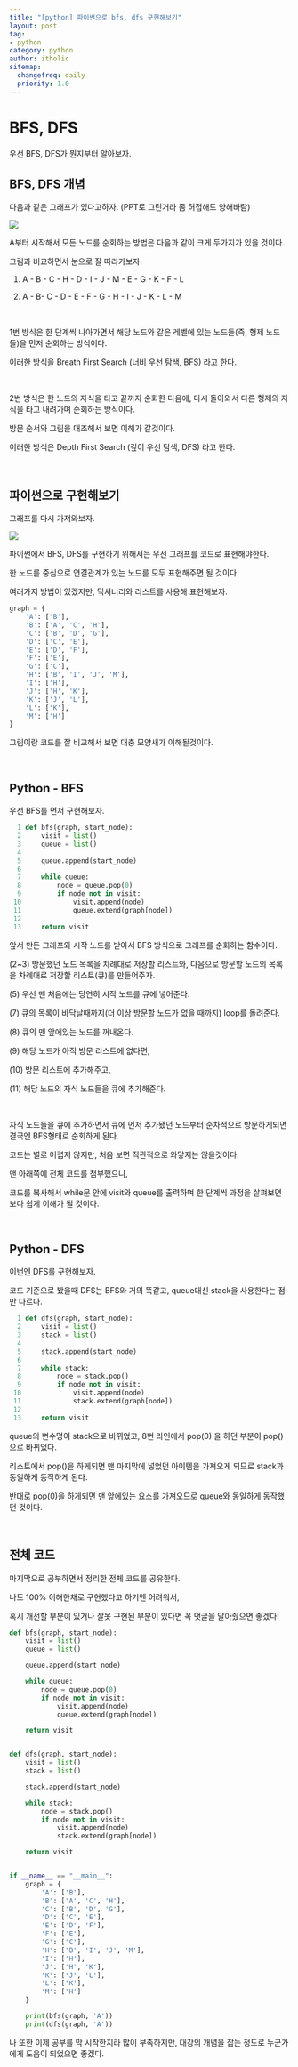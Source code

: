 ```yaml
---
title: "[python] 파이썬으로 bfs, dfs 구현해보기"
layout: post
tag:
- python
category: python
author: itholic
sitemap:
  changefreq: daily
  priority: 1.0
---
```


# BFS, DFS

우선 BFS, DFS가 뭔지부터 알아보자.



## BFS, DFS 개념

다음과 같은 그래프가 있다고하자. (PPT로 그린거라 좀 허접해도 양해바람)



![](/assets/images/2019/02/07/python-graph/graph.png)



A부터 시작해서 모든 노드를 순회하는 방법은 다음과 같이 크게 두가지가 있을 것이다.

그림과 비교하면서 눈으로 잘 따라가보자.



1. A - B - C - H - D - I - J - M - E - G - K - F - L

2. A - B- C - D - E - F - G - H - I - J - K - L - M


<br/>

1번 방식은 한 단계씩 나아가면서 해당 노드와 같은 레벨에 있는 노드들(즉, 형제 노드들)을 먼저 순회하는 방식이다.

이러한 방식을 Breath First Search (너비 우선 탐색, BFS) 라고 한다. 

<br/>

2번 방식은 한 노드의 자식을 타고 끝까지 순회한 다음에, 다시 돌아와서 다른 형제의 자식을 타고 내려가며 순회하는 방식이다.

방문 순서와 그림을 대조해서 보면 이해가 갈것이다.

이러한 방식은 Depth First Search (깊이 우선 탐색, DFS) 라고 한다.

<br/>

## 파이썬으로 구현해보기

그래프를 다시 가져와보자.

![](/assets/images/2019/02/07/python-graph/graph.png)

파이썬에서 BFS, DFS를 구현하기 위해서는 우선 그래프를 코드로 표현해야한다.

한 노드를 중심으로 연결관계가 있는 노드를 모두 표현해주면 될 것이다.

여러가지 방법이 있겠지만, 딕셔너리와 리스트를 사용해 표현해보자.

```python
graph = {
    'A': ['B'],
    'B': ['A', 'C', 'H'],
    'C': ['B', 'D', 'G'],
    'D': ['C', 'E'],
    'E': ['D', 'F'],
    'F': ['E'],
    'G': ['C'],
    'H': ['B', 'I', 'J', 'M'],
    'I': ['H'],
    'J': ['H', 'K'],
    'K': ['J', 'L'],
    'L': ['K'],
    'M': ['H']
}
```


그림이랑 코드를 잘 비교해서 보면 대충 모양새가 이해될것이다.

<br/>

## Python - BFS

우선 BFS를 먼저 구현해보자.

```python
  1 def bfs(graph, start_node):
  2     visit = list()
  3     queue = list()
  4
  5     queue.append(start_node)
  6
  7     while queue:
  8         node = queue.pop(0)
  9         if node not in visit:
 10             visit.append(node)
 11             queue.extend(graph[node])
 12
 13     return visit
```

앞서 만든 그래프와 시작 노드를 받아서 BFS 방식으로 그래프를 순회하는 함수이다.

(2~3) 방문했던 노드 목록을 차례대로 저장할 리스트와, 다음으로 방문할 노드의 목록을 차례대로 저장할 리스트(큐)를 만들어주자.

(5) 우선 맨 처음에는 당연히 시작 노드를 큐에 넣어준다.

(7) 큐의 목록이 바닥날때까지(더 이상 방문할 노드가 없을 때까지) loop를 돌려준다.

(8) 큐의 맨 앞에있는 노드를 꺼내온다.

(9) 해당 노드가 아직 방문 리스트에 없다면, 

(10) 방문 리스트에 추가해주고,

(11) 해당 노드의 자식 노드들을 큐에 추가해준다.

<br/>

자식 노드들을 큐에 추가하면서 큐에 먼저 추가됐던 노드부터 순차적으로 방문하게되면 결국엔 BFS형태로 순회하게 된다.

코드는 별로 어렵지 않지만, 처음 보면 직관적으로 와닿지는 않을것이다.

맨 아래쪽에 전체 코드를 첨부했으니, 

코드를 복사해서 while문 안에 visit와 queue를 출력하며 한 단계씩 과정을 살펴보면 보다 쉽게 이해가 될 것이다.

<br/>

## Python - DFS 

이번엔 DFS를 구현해보자.

코드 기준으로 봤을때 DFS는 BFS와 거의 똑같고, queue대신 stack을 사용한다는 점만 다르다.

```python
  1 def dfs(graph, start_node):
  2     visit = list()
  3     stack = list()
  4
  5     stack.append(start_node)
  6
  7     while stack:
  8         node = stack.pop()
  9         if node not in visit:
 10             visit.append(node)
 11             stack.extend(graph[node])
 12
 13     return visit
```

queue의 변수명이 stack으로 바뀌었고, 8번 라인에서 pop(0) 을 하던 부분이 pop() 으로 바뀌었다.

리스트에서 pop()을 하게되면 맨 마지막에 넣었던 아이템을 가져오게 되므로 stack과 동일하게 동작하게 된다.

반대로 pop(0)을 하게되면 맨 앞에있는 요소를 가져오므로 queue와 동일하게 동작했던 것이다. 

<br/>

## 전체 코드

마지막으로 공부하면서 정리한 전체 코드를 공유한다.

나도 100% 이해한채로 구현했다고 하기엔 어려워서,

혹시 개선할 부분이 있거나 잘못 구현된 부분이 있다면 꼭 댓글을 달아줬으면 좋겠다!

```python
def bfs(graph, start_node):
    visit = list()
    queue = list()

    queue.append(start_node)

    while queue:
        node = queue.pop(0)
        if node not in visit:
            visit.append(node)
            queue.extend(graph[node])

    return visit


def dfs(graph, start_node):
    visit = list()
    stack = list()

    stack.append(start_node)

    while stack:
        node = stack.pop()
        if node not in visit:
            visit.append(node)
            stack.extend(graph[node])

    return visit


if __name__ == "__main__":
    graph = {
        'A': ['B'],
        'B': ['A', 'C', 'H'],
        'C': ['B', 'D', 'G'],
        'D': ['C', 'E'],
        'E': ['D', 'F'],
        'F': ['E'],
        'G': ['C'],
        'H': ['B', 'I', 'J', 'M'],
        'I': ['H'],
        'J': ['H', 'K'],
        'K': ['J', 'L'],
        'L': ['K'],
        'M': ['H']
    }

    print(bfs(graph, 'A'))
    print(dfs(graph, 'A'))
```



나 또한 이제 공부를 막 시작한지라 많이 부족하지만, 대강의 개념을 잡는 정도로 누군가에게 도움이 되었으면 좋겠다.
